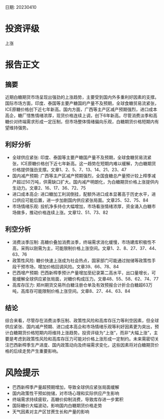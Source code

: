 
日期: 20230410

# 投资评级

上涨

# 报告正文

## 摘要

近期白糖期货市场呈现出强劲的上涨趋势，主要受到国内外多重利好因素的支撑。国际市场方面，印度、泰国等主要产糖国的产量不及预期，全球食糖贸易流紧张，ICE原糖价格创下近七年新高。国内方面，广西等主产区减产预期强烈，进口成本高企，糖厂惜售情绪浓厚，现货价格连续上调，创下6年新高。尽管消费淡季和高糖价对终端需求形成一定压制，但市场整体情绪偏向乐观，白糖期货价格短期内有望维持强势。

## 利好分析

* 全球供应紧张: 印度、泰国等主要产糖国产量不及预期，全球食糖贸易流紧张，ICE原糖价格创下近七年新高。这一趋势在短期内难以缓解，为白糖期货价格提供强劲支撑。文章1、2、5、7、13、14、21、23、47
* 国内减产预期: 广西等主产区减产预期强烈，全国食糖总产量预计较上榨季减产超过50万吨，供需缺口扩大。国内减产明朗化，为白糖期货价格上涨提供内生动力。文章2、16、17、36、72、75
* 进口成本高企: 进口糖加工利润倒挂，配额外进口成本显著高于历史水平，进口供应可能后置，进一步加剧国内供应紧张局面。文章25、52、75、84
* 市场情绪乐观: 投机净多持仓大幅增加，市场看涨情绪浓厚，资金涌入白糖市场做多，推动价格连续上涨。文章12、51、73、82

## 利空分析

* 消费淡季压制: 高糖价叠加消费淡季，终端需求消化缓慢，市场建库积极性不高，采购以刚需为主，可能限制价格上涨空间。文章1、2、8、27、37、44、63、76
* 政策性风险: 糖价快速上涨成为社会热点，国家部门可能通过抛储等政策性手段干预市场，增加价格回调风险。文章39、66、78、84
* 巴西增产预期: 巴西新榨季预计产量增加至纪录第二高水平，出口量增长，可能缓解全球供应紧张局面，对糖价构成压力。文章48、55、58、62、74、77
* 高库存压力: 郑州期货交易所白糖注册仓单及有效预报合计折合白糖超63万吨，高库存可能限制价格上涨空间。文章8、27、44、63、84

## 结论

综合来看，尽管存在消费淡季压制、政策性风险和高库存压力等利空因素，但全球供应紧张、国内减产预期、进口成本高企和市场情绪乐观等利好因素更为突出，预计白糖期货价格短期内将维持上涨趋势。投资评级为“上涨”，而非“大幅上涨”，主要是考虑到政策性风险和高库存压力可能对价格上涨形成一定制约。未来需密切关注巴西新榨季生产进度、国内政策动向及终端需求变化，这些因素将对白糖期货价格的后续走势产生重要影响。

# 风险提示

* 巴西新榨季产量超预期增加，导致全球供应紧张局面缓解
* 国内政策性干预如抛储，对市场心理和实际供应产生影响
* 终端需求持续疲软，高糖价抑制消费，导致库存进一步累积
* 国际糖价大幅波动，影响国内白糖期货价格走势
* 天气因素对主产区甘蔗生长和产量的影响
